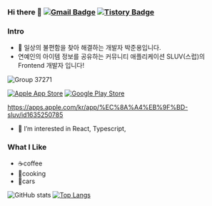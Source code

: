 ### Hi there 👋 [![Gmail Badge](https://img.shields.io/badge/Gmail-D14836?style=flat&logo=Gmail&logoColor=white)](mailto:ezenjun07@gmail.com) [![Tistory Badge](https://img.shields.io/badge/Tech%20Blog-555263?style=flat&logoColor=white)](https://ezenjun.tistory.com/)

### Intro
- 👋  일상의 불편함을 찾아 해결하는 개발자 박준용입니다.
-  연예인의 아이템 정보를 공유하는 커뮤니티 애플리케이션 SLUV(스럽)의 Frontend 개발자 입니다!
  
  ![Group 37271](https://github.com/ezenjun/ezenjun/assets/44547064/9596eb2a-f9e6-4be7-8a77-ce11d56ce580)

[![Apple App Store](https://developer.apple.com/app-store/marketing/guidelines/images/badge-download-on-the-app-store.svg)]([YOUR_APP_STORE_URL](https://apps.apple.com/kr/app/%EC%8A%A4%EB%9F%BD-sluv/id1635250785))
[![Google Play Store](https://play.google.com/intl/en_us/badges/static/images/badges/en_badge_web_generic.png)]([YOUR_PLAY_STORE_URL](https://play.google.com/store/apps/details?id=com.celebit.Sluv&pli=1))

https://apps.apple.com/kr/app/%EC%8A%A4%EB%9F%BD-sluv/id1635250785
- 👀 I’m interested in React, Typescript, 

### What I Like
- ☕coffee
- 🔪cooking
- 🚗cars

![GitHub stats](https://github-readme-stats.vercel.app/api?username=ezenjun&show_icons=true&theme=tokyonight&card_width=50)
[![Top Langs](https://github-readme-stats.vercel.app/api/top-langs/?username=ezenjun&layout=compact&theme=tokyonight)](https://github.com/ezenjun/github-readme-stats)


